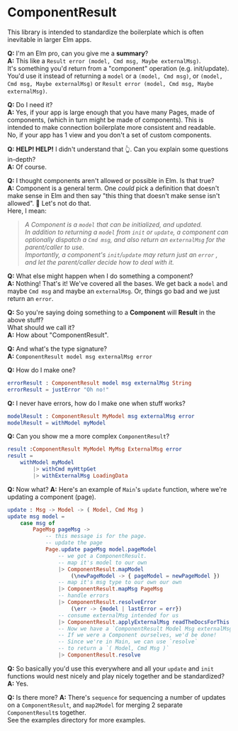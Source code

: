 # ComponentResult

This library is intended to standardize the boilerplate which is often inevitable in
larger Elm apps.

**Q:** I'm an Elm pro, can you give me a **summary**?  
**A:** This like a `Result error (model, Cmd msg, Maybe externalMsg)`.  
It's something you'd return from a "component" operation (e.g. init/update).  
You'd use it instead of returning a `model` or a `(model, Cmd msg)`, or `(model, Cmd msg, Maybe externalMsg)` or `Result error (model, Cmd msg, Maybe externalMsg)`.

**Q:** Do I need it?  
**A:** Yes, if your app is large enough that you have many Pages, made of components, (which in turn might be made of components). This is intended to make connection boilerplate more
consistent and readable.  
No, if your app has 1 view and you don't a set of custom components.

**Q:** **HELP! HELP!** I didn't understand that 👆. Can you explain some questions in-depth?  
**A:** Of course.

**Q:** I thought components aren't allowed or possible in Elm. Is that true?  
**A:** Component is a general term. One _could_ pick a definition that doesn't make sense in Elm
and then say "this thing that doesn't make sense isn't allowed". 🤔 Let's not do that.  
Here, I mean:  
> _A Component is a `model` that can be initialized, and updated.  
In addition to returning a `model` from `init` or `update`, a component can optionally dispatch a `Cmd msg`, and also return an `externalMsg` for the parent/caller to use.   
Importantly, a component's `init`/`update` may return just an `error` , and let the parent/caller decide how to deal with it._

**Q:** What else might happen when I do something a component?  
**A:** Nothing! That's it! We've covered all the bases. We get back a `model` and maybe `Cmd msg` and
maybe an `externalMsg`. Or, things go bad and we just return an `error`.

**Q:** So you're saying doing something to a **Component** will **Result** in the above stuff?  
What should we call it?  
**A:** How about "ComponentResult".

**Q:** And what's the type signature?  
**A:** `ComponentResult model msg externalMsg error`

**Q:** How do I make one?  
```elm
errorResult : ComponentResult model msg externalMsg String
errorResult = justError "Oh no!"
```

**Q:** I never have errors, how do I make one when stuff works?  
```elm
modelResult : ComponentResult MyModel msg externalMsg error
modelResult = withModel myModel
```

**Q:** Can you show me a more complex `ComponentResult`?
```elm
result :ComponentResult MyModel MyMsg ExternalMsg error
result =
    withModel myModel
        |> withCmd myHttpGet
        |> withExternalMsg LoadingData
```

**Q:** Now what?
**A:** Here's an example of `Main`'s `update` function, where we're updating a component (page).
```elm
update : Msg -> Model -> ( Model, Cmd Msg )
update msg model =
    case msg of
        PageMsg pageMsg ->
            -- this message is for the page.
            -- update the page
            Page.update pageMsg model.pageModel
                -- we got a ComponentResult.
                -- map it's model to our own
                |> ComponentResult.mapModel
                    (\newPageModel -> { pageModel = newPageModel })
                -- map it's msg type to our own our own
                |> ComponentResult.mapMsg PageMsg
                -- handle errors
                |> ComponentResult.resolveError
                    (\err -> {model | lastError = err})
                -- consume externalMsg intended for us
                |> ComponentResult.applyExternalMsg readTheDocsForThis
                -- Now we have a `ComponentResult Model Msg externalMsg err`
                -- If we were a Component ourselves, we'd be done!
                -- Since we're in Main, we can use `resolve`
                -- to return a `( Model, Cmd Msg )`
                |> ComponentResult.resolve
```  


**Q:** So basically you'd use this everywhere and all your `update` and `init` functions
would nest nicely and play nicely together and be standardized?
**A:** Yes.

**Q:** Is there more?
**A:** There's `sequence` for sequencing a number of updates on a `ComponentResult`, and `map2Model`
for merging 2 separate `ComponentResult`s together.   
See the examples directory for more examples.
